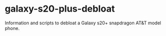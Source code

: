 # galaxy-s20-plus-debloat
Information and scripts to debloat a Galaxy s20+ snapdragon AT&amp;T model phone.
